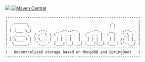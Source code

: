 [![](https://jitpack.io/v/ep2p/somnia.svg)](https://jitpack.io/#ep2p/somnia)
[![Maven Central](https://maven-badges.herokuapp.com/maven-central/io.ep2p/somnia/badge.svg)](https://maven-badges.herokuapp.com/maven-central/io.ep2p/somnia)

```
-------------------------------------------------------------
|   ______                                      _           |
| .' ____ \                                    (_)          |
| | (___ \_|   .--.    _ .--..--.    _ .--.    __    ,--.   |
|  _.____`.  / .'`\ \ [ `.-. .-. |  [ `.-. |  [  |  `'_\ :  |
| | \____) | | \__. |  | | | | | |   | | | |   | |  // | |, |
|  \______.'  '.__.'  [___||__||__] [___||__] [___] \'-;__/ |
-------------------------------------------------------------
|   Decentralized storage based on MongoDB and SpringBoot   |
-------------------------------------------------------------
```

